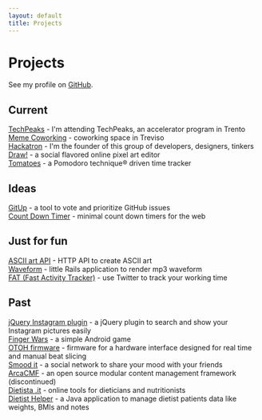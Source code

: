 ```yaml
---
layout: default
title: Projects
---
```


[github]: http://github.com/potomak "My GitHub account"
[finger_wars]: https://market.android.com/details?id=org.potomak.fingerwars "Finger Wars"
[otoh]: http://otoh.cc/ "OTOH"
[smoodit]: http://smood.it "Smood it"
[arcacmf]: http://www.arcacmf.org "ArcaCMF"
[dietista]: http://www.dietista.it "Dietista .it"
[dietist_helper]: http://code.google.com/p/dietist-helper/ "Dietist Helper"
[waveform]: http://waveform.focustheweb.com "Waveform"
[fat]: http://fat.focustheweb.com "Fast Activity Tracker"
[draw]: http://drawbang.com "Draw!"
[tomatoes]: http://tomato.es "Tomatoes"
[gitup]: https://github.com/potomak/gitup "GitUp"
[countdowntimer]: https://github.com/potomak/countdowntimerapp "Count down timer"
[jquery_instagram]: https://github.com/potomak/jquery-instagram "jQuery Instagram plugin"
[artii_api]: https://github.com/potomak/artii-api "ASCII art API"
[hackatron]: http://hackatron.org "Hackatron"
[meme]: http://memecoworking.com "Meme Coworking"
[techpeaks]: http://potomak.github.io/techpeaks "TechPeaks Log"

# Projects

See my profile on [GitHub][github].

## Current

[TechPeaks][techpeaks] - I'm attending TechPeaks, an accelerator program in Trento<br/>
[Meme Coworking][meme] - coworking space in Treviso<br/>
[Hackatron][hackatron] - I'm the founder of this group of developers, designers, tinkers<br />
[Draw!][draw] - a social flavored online pixel art editor<br />
[Tomatoes][tomatoes] - a Pomodoro technique® driven time tracker

## Ideas

[GitUp][gitup] - a tool to vote and prioritize GitHub issues<br />
[Count Down Timer][countdowntimer] - minimal count down timers for the web

## Just for fun

[ASCII art API][artii_api] - HTTP API to create ASCII art<br />
[Waveform][waveform] - little Rails application to render mp3 waveform<br />
[FAT (Fast Activity Tracker)][fat] - use Twitter to track your working time

## Past

[jQuery Instagram plugin][jquery_instagram] - a jQuery plugin to search and show your Instagram pictures easily<br />
[Finger Wars][finger_wars] - a simple Android game<br />
[OTOH firmware][otoh] - firmware for a hardware interface designed for real time and manual beat slicing<br />
[Smood it][smoodit] - a social network to share your mood with your friends<br />
[ArcaCMF][arcacmf] - an open source modular content management framework (discontinued)<br />
[Dietista .it][dietista] - online tools for dieticians and nutritionists<br />
[Dietist Helper][dietist_helper] - a Java application to manage dietist patients data like weights, BMIs and notes